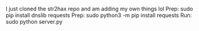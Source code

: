 I just cloned the str2hax repo and am adding my own things lol
Prep: sudo pip install dnslib requests
Prep: sudo python3 -m pip install requests
Run: sudo python server.py
